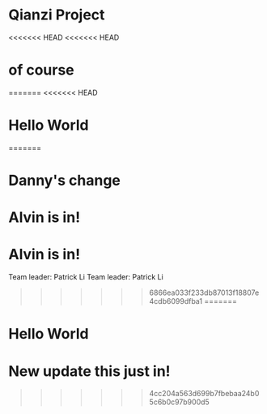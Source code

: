 # Qianzi Project
<<<<<<< HEAD
<<<<<<< HEAD
# of course
=======
<<<<<<< HEAD
# Hello World
=======

# Danny's change
# Alvin is in!
# Alvin is in!
Team leader: Patrick Li
Team leader: Patrick Li
>>>>>>> 6866ea033f233db87013f18807e4cdb6099dfba1
=======
# Hello World
# New update this just in!
>>>>>>> 4cc204a563d699b7fbebaa24b05c6b0c97b900d5
